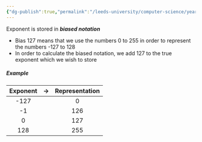 ```yaml
---
{"dg-publish":true,"permalink":"/leeds-university/computer-science/year-1/computer-architecture/section-4-representing-numbers/127-bias-notation/"}
---
```


Exponent is stored in ***biased notation***
- Bias 127 means that we use the numbers 0 to 255 in order to represent the numbers -127 to 128
- In order to calculate the biased notation, we add 127 to the true exponent which we wish to store
##### Example
| Exponent | $\to$ |Representation |
| :--: | :--: | :--: |
|-127 || 0 |
| -1 || 126 |
| 0 || 127 |
| 128 || 255 |
